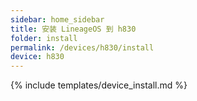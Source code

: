 ```yaml
---
sidebar: home_sidebar
title: 安装 LineageOS 到 h830
folder: install
permalink: /devices/h830/install
device: h830
---
```

{% include templates/device_install.md %}
